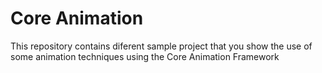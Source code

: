 # Core Animation

This repository contains diferent sample project that you show the use of some animation techniques using the Core Animation Framework
